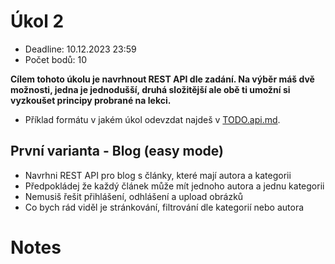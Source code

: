 # Úkol 2
- Deadline: 10.12.2023 23:59
- Počet bodů: 10

__Cílem tohoto úkolu je navrhnout REST API dle zadání. Na výběr máš dvě možnosti, jedna je jednodušší, druhá složitější ale obě ti umožní si vyzkoušet principy probrané na lekci.__

- Příklad formátu v jakém úkol odevzdat najdeš v [TODO.api.md](./TODO.api.md).


## První varianta - Blog (easy mode)
- Navrhni REST API pro blog s články, které mají autora a kategorii
- Předpokládej že každý článek může mít jednoho autora a jednu kategorii
- Nemusiš řešit přihlášení, odhlášení a upload obrázků
- Co bych rád viděl je stránkování, filtrování dle kategorií nebo autora

# Notes